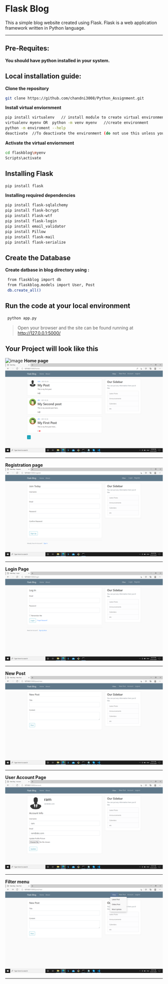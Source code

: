 # Flask Blog
This a simple blog website created using Flask. Flask is a web application framework written in Python language.
****
## Pre-Requites:
**You should have python installed in your system.**
## Local installation guide:
**Clone the repository**
```bash
git clone https://github.com/chandni3008/Python_Assignment.git
```
**Install virtual enviornment**
```bash
pip install virtualenv   // install module to create virtual environment
virtualenv myenv OR  python -m venv myenv   //create environment
python -m enviroment --help
deactivate  //To deactivate the environment (do not use this unless you want to deactivate your environment)
```
**Activate the  virtual enviornment**
```bash
cd flaskblog\myenv
Scripts\activate
```
## Installing Flask
```bash
pip install flask
```
**Installing required dependencies**
```bash
pip install flask-sqlalchemy
pip install flask-bcrypt
pip install Flask-wtf
pip install flask-login
pip install email_validator
pip install Pillow
pip install flask-mail
pip install flask-serialize
```

## Create the Database
**Create datbase in blog directory using :**
```bash
 from flaskblog import db
 from flaskblog.models import User, Post
 db.create_all()
 ```

 
 
 
 ## Run the code at your local environment
```bash
 python app.py
 ```
>Open your browser and the site can be found running at http://127.0.0.1:5000/ 

## Your Project will look like this
![image](TargetUrl)
**Home page**
  ![home](https://github.com/chandni3008/Python_Assignment/blob/main/PythonAssignment/Screenshots/home.png)
 ****

**Registration page**
  ![register](https://github.com/chandni3008/Python_Assignment/blob/main/PythonAssignment/Screenshots/Register.png)
 ****


**Login Page**
  ![login](https://github.com/chandni3008/Python_Assignment/blob/main/PythonAssignment/Screenshots/Login.png)
 ****
 
 **New Post**
  ![newpost](https://github.com/chandni3008/Python_Assignment/blob/main/PythonAssignment/Screenshots/new%20post.png)
 ****
 
**User Account Page**
  ![](https://github.com/chandni3008/Python_Assignment/blob/main/PythonAssignment/Screenshots/account.png)
 ****

**Filter menu**
  ![](https://github.com/chandni3008/Python_Assignment/blob/main/PythonAssignment/Screenshots/filter.png)
 ****
 
 
 
